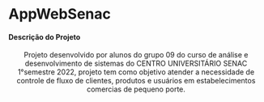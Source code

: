 # AppWebSenac


#### Descrição do Projeto
<p align="center">Projeto desenvolvido por alunos do grupo 09 do curso de análise e desenvolvimento de sistemas do CENTRO UNIVERSITÁRIO SENAC 1°semestre 2022, projeto tem como objetivo atender a necessidade de controle de fluxo de clientes, produtos e usuários em estabelecimentos comercias de pequeno porte.</p>

